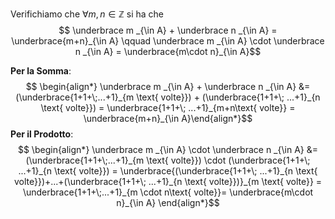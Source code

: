 Verifichiamo che $\forall m,n \in \mathbb Z$ si ha che $$ \underbrace m _{\in A} + \underbrace n _{\in A} = \underbrace{m+n}_{\in A} \qquad \underbrace m _{\in A} \cdot \underbrace n _{\in A} = \underbrace{m\cdot n}_{\in A}$$

**Per la Somma**:
$$ \begin{align*}
\underbrace m _{\in A} + \underbrace n _{\in A} &= (\underbrace{1+1+\;...+1}_{m \text{ volte}}) + (\underbrace{1+1+\; ...+1}_{n \text{ volte}}) = \underbrace{1+1+\; ...+1}_{m+n\text{ volte}} = \underbrace{m+n}_{\in A}\end{align*}$$
**Per il Prodotto**:
$$ \begin{align*}
\underbrace m _{\in A} \cdot \underbrace n _{\in A} &= (\underbrace{1+1+\;...+1}_{m \text{ volte}}) \cdot (\underbrace{1+1+\; ...+1}_{n \text{ volte}}) = \underbrace{(\underbrace{1+1+\; ...+1}_{n \text{ volte}})+...+(\underbrace{1+1+\; ...+1}_{n \text{ volte}})}_{m \text{ volte}} = \underbrace{1+1+\;...+1}_{m \cdot n\text{ volte}}= \underbrace{m\cdot n}_{\in A}
\end{align*}$$
